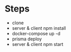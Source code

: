 # Steps
- clone 
- server & client npm install 
- docker-compose up -d
- prisma deploy
- server & client npm start
